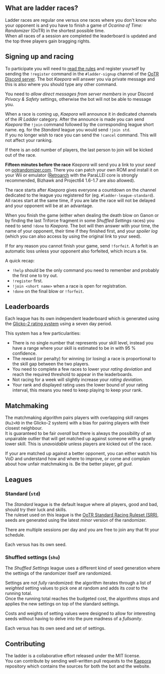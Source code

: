 ## What are ladder races?
Ladder races are regular one versus one races where you don't know who your
opponent is and you have to finish a game of _Ocarina of Time: Randomizer_
(OoTR) in the shortest possible time.  
When all races of a session are completed the leaderboard is updated and the
top three players gain bragging rights.

## Signing up and racing
To participate you will need to [read the rules](/rules) and register yourself
by sending the `!register` command in the `#ladder-signup` channel of the [OoTR
Discord server](https://discord.gg/yZtdURz). The bot _Kaepora_ will answer you
via private message and this is also where you should type any other command.

<div class="message is-warning">
    <div class="message-body">
        <p>You need to <em>allow direct messages from server members</em> in
        your Discord <em>Privacy & Safety</em> settings, otherwise the bot will
        not be able to message you.</p>
    </div>
</div>

When a race is coming up, _Kaepora_ will announce it in dedicated channels of
the _IR Ladder_ category. After the announce is made you can send _Kaepora_ the
`!join` command followed by the corresponding league short name. eg. for the
_Standard_ league you would send `!join std`.  
If you no longer wish to race you can send the `!cancel` command. This will not
affect your ranking.

<div class="message is-warning">
    <div class="message-body">
        <p>If there is an odd number of players, the last person to join will
        be kicked out of the race.</p>
    </div>
</div>

**Fifteen minutes before the race** _Kaepora_ will send you a link to your
_seed_ on [ootrandomizer.com](https://ootrandomizer.com). There you can patch
your own ROM and install it on your Wii or emulator
([Retroarch](https://www.retroarch.com/) with the ParaLLEl core is strongly
recommended, Bizhawk and Project64 1.6-1.7 are also allowed).

The race starts after _Kaepora_ gives everyone a countdown on the channel
dedicated to the league you registered for (eg. `#ladder-league-standard`).  
All races start at the same time, if you are late the race will not be delayed
and your opponent will be at an advantage.

When you finish the game (either when dealing the death blow on Ganon or by
finding the last Triforce fragment in some _Shuffled Settings_ races) you need
to send `!done` to _Kaepora_. The bot will then answer with your time, the name
of your opponent, their time if they finished first, and your _spoiler log_
(which you can also access by using the original link to your seed).

If for any reason you cannot finish your game, send `!forfeit`. A forfeit is an
automatic loss unless your opponent also forfeited, which incurs a tie.

<div class="message is-info">
    <div class="message-header"><p>A quick recap:</p></div>
    <div class="message-body">
        <ul>
        <li><code>!help</code> should be the only command you need to remember and probably the first one to try out.</li>
        <li><code>!register</code> first.</li>
        <li><code>!join &lt;short name&gt;</code> when a race is open for registration.</li>
        <li><code>!done</code> on the final blow or <code>!forfeit</code>.</li>
        </ul>
    </div>
</div>

## Leaderboards
Each league has its own independent leaderboard which is generated using the
[Glicko-2 rating system][1] using a seven day period.  

This system has a few particularities:

 - There is no single number that represents your skill level, instead you have
   a range where your skill is estimated to be in with 95 % confidence.
 - The reward (or penalty) for winning (or losing) a race is proportional to
   the skill gap between the two players.
 - You need to complete a few races to lower your _rating deviation_ and reach
   the required threshold to appear in the leaderboards.
 - Not racing for a week will slightly increase your _rating deviation_.
 - Your rank and displayed rating uses the lower bound of your rating interval,
   this means you need to keep playing to keep your rank.

[1]: https://en.wikipedia.org/wiki/Glicko_rating_system

## Matchmaking
The matchmaking algorithm pairs players with overlapping skill ranges (`R±2×RD`
in the Glicko-2 system) with a bias for pairing players with their closest
neighbour.  
It is guaranteed to be fair _overall_ but there is always the possibility of an
unpairable outlier that will get matched up against someone with a greatly
lower skill. This is _unavoidable_ unless players are kicked out of the race.

If your are matched up against a better opponent, you can either watch his VoD
and understand how and where to improve, or come and complain about how unfair
matchmaking is. Be the better player, _git gud_.

## Leagues
### Standard (`std`)
The _Standard_ league is the default league where all players, good and bad,
should try their luck and skills.  
The ruleset used on this league is the [OoTR Standard Racing Ruleset (SRR)][2],
seeds are generated using the latest _minor_ version of the randomizer.

There are multiple sessions per day and you are free to join any that fit your
schedule.

Each versus has its own seed.

[2]: https://wiki.ootrandomizer.com/index.php?title=Standard

### Shuffled settings (`shu`)
The _Shuffled Settings_ league uses a different kind of seed generation where
the settings of the randomizer itself are randomized.

Settings are not _fully_ randomized: the algorithm iterates through a list of
_weighted_ setting values to pick one at random and adds its _cost_ to the
running total.  
Once the running total reaches the budgeted cost, the algorithms stops and
applies the new settings on top of the standard settings.

Costs and weights of setting values were designed to allow for interesting
seeds without having to delve into the pure madness of a _fullsanity_.

Each versus has its own seed and set of settings.

## Contributing
The ladder is a collaborative effort released under the MIT license.  
You can contribute by sending well-written pull requests to the [Kaepora][3]
repository which contains the sources for both the bot and the website.

[3]: https://github.com/OOTR-Ladder/kaepora
